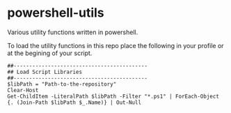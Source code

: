 powershell-utils
================

Various utility functions written in powershell.

To load the utility functions in this repo place the following in your profile or at the begining of your script.

    ##-------------------------------------------
    ## Load Script Libraries
    ##-------------------------------------------
    $libPath = "Path-to-the-repository"
    Clear-Host
    Get-ChildItem -LiteralPath $libPath -Filter "*.ps1" | ForEach-Object {. (Join-Path $libPath $_.Name)} | Out-Null